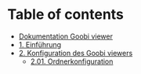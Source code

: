 # Table of contents

* [Dokumentation Goobi viewer](README.md)
* [1. Einführung](1.-einfuehrung.md)
* [2. Konfiguration des Goobi viewers](2.-konfiguration-des-goobi-viewers/README.md)
  * [2.01. Ordnerkonfiguration](2.-konfiguration-des-goobi-viewers/2.01.-ordnerkonfiguration.md)

